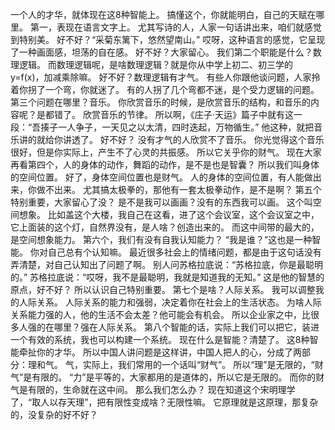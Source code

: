 一个人的才华，就体现在这8种智能上。
搞懂这个，你就能明白，自己的天赋在哪里。
第一，表现在语言文字上。
尤其写诗的人，人家一句话讲出来，咱们就感觉到特别美。
好不好？“采菊东篱下，悠然望南山。”
哎呀，这种语言的感觉，它呈现了一种画面感，坦荡的自在感。
好不好？大家留心。
我们第二个职能是什么？数理逻辑。
而数理逻辑呢，是啥数理逻辑？就是你从中学上初二、初三学的y=f(x)，加减乘除嘛。
好不好？数理逻辑有才气。
有些人你跟他谈问题，人家拎着你拐了一个弯，你就迷了。
有的人拐了几个弯都不迷，是个受力逻辑的问题。
第三个问题在哪里？音乐。
你欣赏音乐的时候，是欣赏音乐的结构，和音乐的内容呢？是都错了。
欣赏音乐的节律。
所以啊，《庄子·天运》篇子中就有这一段：“吾揍子一人争子，一天见之以太清，四时迭起，万物循生。”
他这种，就把音乐讲的就给你讲透了。
好不好？
没有才气的人欣赏不了音乐。
你光觉得这个音乐很好，但是你实际上，产生不了心灵的共振感。
所以它关乎你的财气。
现在大家再看第四个，人的身体的动作，舞蹈的动作，是不是也是智囊？
所以我们叫身体的空间位置。
好了，身体空间位置也是财气。
人的身体的空间位置，有人能做出来，你做不出来。
尤其搞太极拳的，那他有一套太极拳动作，是不是啊？
第五个特别重要，大家留心了没？
是不是我可以画画？没有的东西我可以画。
这个叫空间想象。
比如盖这个大楼，我自己在这看，进了这个会议室，这个会议室之中，它上面装的这个灯，自然界没有，是人啥？创造出来的。
而这中间带的最大的，是空间想象能力。
第六个，我们有没有自我认知能力？
“我是谁？”这也是一种智能。
你对自己总有个认知嘛。
最近很多社会上的情绪问题，都是由于这句话没有弄清楚，对自己认知出了问题了啊。
别人问苏格拉底说：“苏格拉底，你是最聪明的。”
苏格拉底说：“哎呀，我不是最聪明，我就是知道我的无知。”
这是他的智慧的原点，好不好？
所以认识自己特别重要。
第七个是啥？人际关系。
我可以调整我的人际关系。
人际关系的能力和强弱，决定着你在社会上的生活状态。
为啥人际关系能力强的人，他的生活不会太差？他可能会有机会。
所以企业家之中，比很多人强的在哪里？强在人际关系。
第八个智能的话，实际上我们可以把它，装进一个有效的系统，我也可以构建一个系统。
现在什么是智能？清楚了。
这8种智能牵扯你的才华。
所以中国人讲问题是这样讲，中国人把人的心，分成了两部分：理和气。
气，实际上，我们常用的一个话叫“财气”。
所以“理”是无限的，“财气”是有限的。
“力”是平等的，大家都用的是道体的，所以它是无限的。
而你的财气是有限的，生命就在这中间。
那么我们怎么办？
现在知道这个宋明理学了，“取人以存天理”，把有限性变成啥？无限性嘛。
它原理就是这原理，那复杂的，没复杂的好不好？